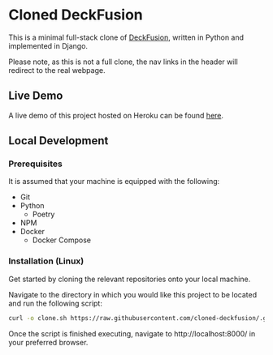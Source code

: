 # Cloned DeckFusion

This is a minimal full-stack clone of [DeckFusion](https://www.deckfusion.com/), written in Python and implemented in Django.

Please note, as this is not a full clone, the nav links in the header will redirect to the real webpage.

## Live Demo

A live demo of this project hosted on Heroku can be found [here](https://cloned-deckfusion-landing-421fd7ce60bd.herokuapp.com/).

## Local Development

### Prerequisites

It is assumed that your machine is equipped with the following:

- Git
- Python
  - Poetry
- NPM
- Docker
  - Docker Compose

### Installation (Linux)

Get started by cloning the relevant repositories onto your local machine.

Navigate to the directory in which you would like this project to be located and run the following script:

```bash
curl -o clone.sh https://raw.githubusercontent.com/cloned-deckfusion/.github/refs/heads/main/clone.sh && chmod +x clone.sh && ./clone.sh
```

Once the script is finished executing, navigate to http://localhost:8000/ in your preferred browser.
